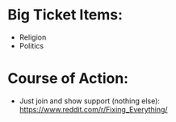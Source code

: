 # Big Ticket Items:
- Religion
- Politics

# Course of Action:
- Just join and show support (nothing else): https://www.reddit.com/r/Fixing_Everything/
